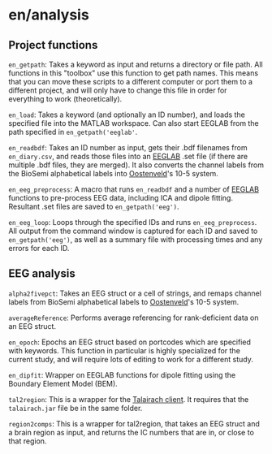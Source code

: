 # en/analysis

## Project functions

`en_getpath`: Takes a keyword as input and returns a directory or file path. All functions in this "toolbox" use this function to get path names. This means that you can move these scripts to a different computer or port them to a different project, and will only have to change this file in order for everything to work (theoretically).

`en_load`: Takes a keyword (and optionally an ID number), and loads the specified file into the MATLAB workspace. Can also start EEGLAB from the path specified in `en_getpath('eeglab'`.

`en_readbdf`: Takes an ID number as input, gets their .bdf filenames from `en_diary.csv`, and reads those files into an [EEGLAB](https://sccn.ucsd.edu/eeglab/index.php) .set file (if there are multiple .bdf files, they are merged). It also converts the channel labels from the BioSemi alphabetical labels into [Oostenveld](http://robertoostenveld.nl/electrode/)'s 10-5 system.

`en_eeg_preprocess`: A macro that runs `en_readbdf` and a number of [EEGLAB](https://sccn.ucsd.edu/eeglab/index.php) functions to pre-process EEG data, including ICA and dipole fitting. Resultant .set files are saved to `en_getpath('eeg')`.

`en_eeg_loop`: Loops through the specified IDs and runs `en_eeg_preprocess`. All output from the command window is captured for each ID and saved to `en_getpath('eeg')`, as well as a summary file with processing times and any errors for each ID.

## EEG analysis

`alpha2fivepct`: Takes an EEG struct or a cell of strings, and remaps channel labels from BioSemi alphabetical labels to [Oostenveld](http://robertoostenveld.nl/electrode/)'s 10-5 system.

`averageReference`: Performs average referencing for rank-deficient data on an EEG struct.

`en_epoch`: Epochs an EEG struct based on portcodes which are specified with keywords. This function in particular is highly specialized for the current study, and will require lots of editing to work for a different study.

`en_dipfit`: Wrapper on EEGLAB functions for dipole fitting using the Boundary Element Model (BEM).

`tal2region`: This is a wrapper for the [Talairach client](http://www.talairach.org/client.html). It requires that the `talairach.jar` file be in the same folder.

`region2comps`: This is a wrapper for tal2region, that takes an EEG struct and a brain region as input, and returns the IC numbers that are in, or close to that region.
